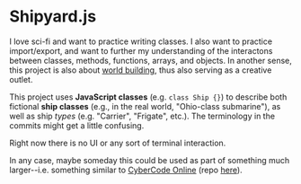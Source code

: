 # Shipyard.js

I love sci-fi and want to practice writing classes. I also want to practice import/export, and want to further my understanding of the interactons between classes, methods, functions, arrays, and objects. In another sense, this project is also about [world building](https://www.wikiwand.com/en/Worldbuilding), thus also serving as a creative outlet.

This project uses **JavaScript classes** (e.g. `class Ship {}`) to describe both fictional **ship classes** (e.g., in the real world, "Ohio-class submarine"), as well as ship _types_ (e.g. "Carrier", "Frigate", etc.). The terminology in the commits might get a little confusing.

Right now there is no UI or any sort of terminal interaction.

In any case, maybe someday this could be used as part of something much larger--i.e. something similar to [CyberCode Online](https://cybercodeonline.com/) (repo [here](https://github.com/DexterHuang/CyberCodeOnline)).
